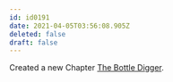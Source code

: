 ```yaml
---
id: id0191
date: 2021-04-05T03:56:08.905Z
deleted: false
draft: false
---
```

  
Created a new Chapter [The Bottle Digger][1].

[1]: the-bottle-digger.html
